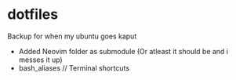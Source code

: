 # dotfiles
Backup for when my ubuntu goes kaput

- Added Neovim folder as submodule (Or atleast it should be and i messes it up)
- bash_aliases // Terminal shortcuts


